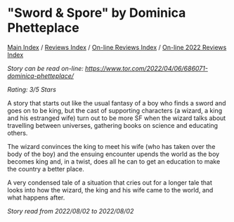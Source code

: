 # "Sword & Spore" by Dominica Phetteplace

[Main Index](../../../README.md) / [Reviews Index](../../README.md) / [On-line Reviews Index](../README.md) / [On-line 2022 Reviews Index](README.md)

*Story can be read on-line: <https://www.tor.com/2022/04/06/686071-dominica-phetteplace/>*

*Rating: 3/5 Stars*

A story that starts out like the usual fantasy of a boy who finds a sword and goes on to be king, but the cast of supporting characters (a wizard, a king and his estranged wife) turn out to be more SF when the wizard talks about travelling between universes, gathering books on science and educating others.

The wizard convinces the king to meet his wife (who has taken over the body of the boy) and the ensuing encounter upends the world as the boy becomes king and, in a twist, does all he can to get an education to make the country a better place.

A very condensed tale of a situation that cries out for a longer tale that looks into how the wizard, the king and his wife came to the world, and what happens after.

*Story read from 2022/08/02 to 2022/08/02*
